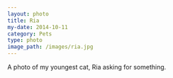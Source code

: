 ```yaml
---
layout: photo
title: Ria
my-date: 2014-10-11
category: Pets
type: photo
image_path: /images/ria.jpg
---
```

A photo of my youngest cat, Ria asking for something.
